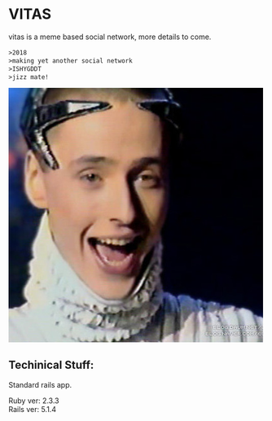 # VITAS

vitas is a meme based social network, more details to come.

```
>2018
>making yet another social network
>ISHYGDDT
>jizz mate!
```

![](vitas.jpg "This is where the codename comes from")

## Techinical Stuff:
Standard rails app.  

Ruby ver: 2.3.3  
Rails ver: 5.1.4
